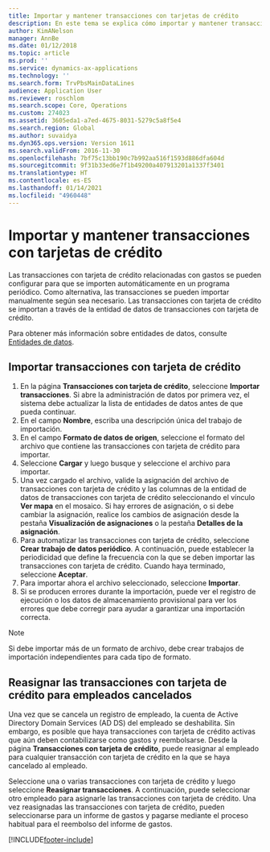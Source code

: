 ```yaml
---
title: Importar y mantener transacciones con tarjetas de crédito
description: En este tema se explica cómo importar y mantener transacciones con tarjeta de crédito relacionadas con gastos. Estas transacciones se pueden configurar para que se importen automáticamente en una programación periódica, o se pueden importar manualmente según sea necesario.
author: KimANelson
manager: AnnBe
ms.date: 01/12/2018
ms.topic: article
ms.prod: ''
ms.service: dynamics-ax-applications
ms.technology: ''
ms.search.form: TrvPbsMainDataLines
audience: Application User
ms.reviewer: roschlom
ms.search.scope: Core, Operations
ms.custom: 274023
ms.assetid: 3605eda1-a7ed-4675-8031-5279c5a8f5e4
ms.search.region: Global
ms.author: suvaidya
ms.dyn365.ops.version: Version 1611
ms.search.validFrom: 2016-11-30
ms.openlocfilehash: 7bf75c13bb190c7b992aa516f1593d886dfa604d
ms.sourcegitcommit: 9f31b33ed6e7f1b49200a407913201a1337f3401
ms.translationtype: HT
ms.contentlocale: es-ES
ms.lasthandoff: 01/14/2021
ms.locfileid: "4960448"
---
```

# <a name="import-and-maintain-credit-card-transactions"></a>Importar y mantener transacciones con tarjetas de crédito

Las transacciones con tarjeta de crédito relacionadas con gastos se pueden configurar para que se importen automáticamente en un programa periódico. Como alternativa, las transacciones se pueden importar manualmente según sea necesario. Las transacciones con tarjeta de crédito se importan a través de la entidad de datos de transacciones con tarjeta de crédito.

Para obtener más información sobre entidades de datos, consulte [Entidades de datos](https://docs.microsoft.com/dynamics365/fin-ops-core/dev-itpro/data-entities/data-entities).

## <a name="import-credit-card-transactions"></a>Importar transacciones con tarjeta de crédito

1. En la página **Transacciones con tarjeta de crédito**, seleccione **Importar transacciones**. Si abre la administración de datos por primera vez, el sistema debe actualizar la lista de entidades de datos antes de que pueda continuar.
2. En el campo **Nombre**, escriba una descripción única del trabajo de importación.
3. En el campo **Formato de datos de origen**, seleccione el formato del archivo que contiene las transacciones con tarjeta de crédito para importar.
4. Seleccione **Cargar** y luego busque y seleccione el archivo para importar.
5. Una vez cargado el archivo, valide la asignación del archivo de transacciones con tarjeta de crédito y las columnas de la entidad de datos de transacciones con tarjeta de crédito seleccionando el vínculo **Ver mapa** en el mosaico. Si hay errores de asignación, o si debe cambiar la asignación, realice los cambios de asignación desde la pestaña **Visualización de asignaciones** o la pestaña **Detalles de la asignación**.
6. Para automatizar las transacciones con tarjeta de crédito, seleccione **Crear trabajo de datos periódico**. A continuación, puede establecer la periodicidad que define la frecuencia con la que se deben importar las transacciones con tarjeta de crédito. Cuando haya terminado, seleccione **Aceptar**.
7. Para importar ahora el archivo seleccionado, seleccione **Importar**.
8. Si se producen errores durante la importación, puede ver el registro de ejecución o los datos de almacenamiento provisional para ver los errores que debe corregir para ayudar a garantizar una importación correcta.

> [!NOTE]
> Si debe importar más de un formato de archivo, debe crear trabajos de importación independientes para cada tipo de formato.

## <a name="reassign-the-credit-card-transactions-for-terminated-employees"></a>Reasignar las transacciones con tarjeta de crédito para empleados cancelados

Una vez que se cancela un registro de empleado, la cuenta de Active Directory Domain Services (AD DS) del empleado se deshabilita. Sin embargo, es posible que haya transacciones con tarjeta de crédito activas que aún deben contabilizarse como gastos y reembolsarse. Desde la página **Transacciones con tarjeta de crédito**, puede reasignar al empleado para cualquier transacción con tarjeta de crédito en la que se haya cancelado al empleado.

Seleccione una o varias transacciones con tarjeta de crédito y luego seleccione **Reasignar transacciones**. A continuación, puede seleccionar otro empleado para asignarle las transacciones con tarjeta de crédito. Una vez reasignadas las transacciones con tarjeta de crédito, pueden seleccionarse para un informe de gastos y pagarse mediante el proceso habitual para el reembolso del informe de gastos.


[!INCLUDE[footer-include](../includes/footer-banner.md)]